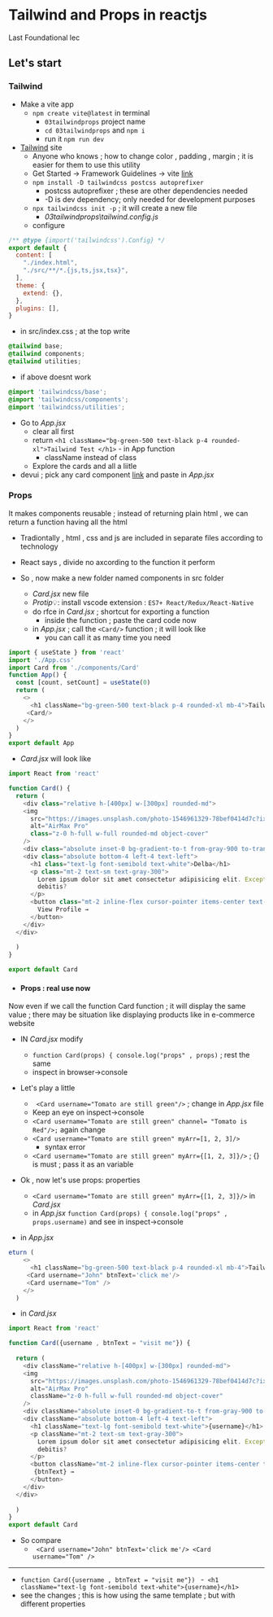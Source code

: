 # Tailwind and Props in reactjs
Last Foundational lec

## Let's start

### Tailwind

- Make a vite app
  - `npm create vite@latest` in  terminal 
     - `03tailwindprops` project name 
     - `cd 03tailwindprops` and `npm i`
     - run it `npm run dev`
- [Tailwind](https://tailwindcss.com/) site 
    - Anyone who knows ; how to change color , padding , margin ; it is easier for them to use this utility
    - Get Started -> Framework Guidelines -> vite [link](https://tailwindcss.com/docs/guides/vite)
    - `npm install -D tailwindcss postcss autoprefixer` 
      -  postcss autoprefixer ; these are other dependencies needed 
      - -D is dev dependency; only needed for development purposes
    - `npx tailwindcss init -p`  ; it will create a new file
        - _03tailwindprops\tailwind.config.js_
    - configure
```js
/** @type {import('tailwindcss').Config} */
export default {
  content: [
    "./index.html",
    "./src/**/*.{js,ts,jsx,tsx}",
  ],
  theme: {
    extend: {},
  },
  plugins: [],
}
```
- in src/index.css ; at the top write 
```css
@tailwind base;
@tailwind components;
@tailwind utilities;
```
- if above doesnt work 
```css
@import 'tailwindcss/base';
@import 'tailwindcss/components';
@import 'tailwindcss/utilities';
```

- Go to _App.jsx_ 
  - clear all first
  - return `<h1 className="bg-green-500 text-black p-4 rounded-xl">Tailwind Test </h1>` - in  App function 
     - className instead of class 
  - Explore the cards and all a liitle 
- devui ; pick any card component [link](https://www.devui.io/components/cards ) and paste  in   _App.jsx_


### Props 
It makes components reusable ; instead of returning plain html , we can return a function having all the html 
- Tradiontally , html , css and js are included in separate files according to technology 
- React says , divide no axcording to the function it perform 

- So , now make a new folder named components in src folder
  - _Card.jsx_ new file 
  - $Protip💡$: install vscode extension : `ES7+ React/Redux/React-Native`
  - do rfce in _Card.jsx_ ; shortcut for exporting a function 
    - inside the function ; paste the card code now
  - in _App.jsx_ ; call the `<Card/>` function ; it will look like 
    - you can call it as many time you need
```js
import { useState } from 'react'
import './App.css'
import Card from './components/Card'
function App() {
  const [count, setCount] = useState(0)
  return (
    <>
      <h1 className="bg-green-500 text-black p-4 rounded-xl mb-4">Tailwind Test </h1>
     <Card/>
    </>
  )
}
export default App

```

- _Card.jsx_ will look like
```js
import React from 'react'

function Card() {
  return (
    <div class="relative h-[400px] w-[300px] rounded-md">
    <img
      src="https://images.unsplash.com/photo-1546961329-78bef0414d7c?ixlib=rb-4.0.3&amp;ixid=MnwxMjA3fDB8MHxzZWFyY2h8MTB8fHVzZXJ8ZW58MHx8MHx8&amp;auto=format&amp;fit=crop&amp;w=800&amp;q=60"
      alt="AirMax Pro"
      class="z-0 h-full w-full rounded-md object-cover"
    />
    <div class="absolute inset-0 bg-gradient-to-t from-gray-900 to-transparent"></div>
    <div class="absolute bottom-4 left-4 text-left">
      <h1 class="text-lg font-semibold text-white">Delba</h1>
      <p class="mt-2 text-sm text-gray-300">
        Lorem ipsum dolor sit amet consectetur adipisicing elit. Excepturi,
        debitis?
      </p>
      <button class="mt-2 inline-flex cursor-pointer items-center text-sm font-semibold text-white">
        View Profile →
      </button>
    </div>
  </div>
  
  )
}

export default Card
```

- #### Props : real use now 
Now even if we call the function Card function ; it will display the same value ; there may be situation like displaying products like in e-commerce website 
- IN _Card.jsx_ modify
  - `function Card(props) { console.log("props" , props)` ; rest the same
  - inspect in browser->console
- Let's play a little
  - ` <Card username="Tomato are still green"/>` ; change in _App.jsx_ file
  - Keep an eye on inspect->console
  - `<Card username="Tomato are still green" channel= "Tomato is Red"/>;` again change 
  - `<Card username="Tomato are still green" myArr=[1, 2, 3]/>` 
    - syntax error 
  - `<Card username="Tomato are still green" myArr={[1, 2, 3]}/>` ; {} is must ; pass it as an variable

- Ok , now let's use props: properties
  - `<Card username="Tomato are still green" myArr={[1, 2, 3]}/>`  in _Card.jsx_
  - in _App.jsx_ `function Card(props) {
    console.log("props" , props.username)` and see in inspect->console
- in _App.jsx_
```js
eturn (
    <>
      <h1 className="bg-green-500 text-black p-4 rounded-xl mb-4">Tailwind Test </h1>
     <Card username="John" btnText='click me'/>
     <Card username="Tom" />
    </>
  )
```
- in _Card.jsx_
```js
import React from 'react'

function Card({username , btnText = "visit me"}) {
    
  return (
    <div className="relative h-[400px] w-[300px] rounded-md">
    <img
      src="https://images.unsplash.com/photo-1546961329-78bef0414d7c?ixlib=rb-4.0.3&amp;ixid=MnwxMjA3fDB8MHxzZWFyY2h8MTB8fHVzZXJ8ZW58MHx8MHx8&amp;auto=format&amp;fit=crop&amp;w=800&amp;q=60"
      alt="AirMax Pro"
      className="z-0 h-full w-full rounded-md object-cover"
    />
    <div className="absolute inset-0 bg-gradient-to-t from-gray-900 to-transparent"></div>
    <div className="absolute bottom-4 left-4 text-left">
      <h1 className="text-lg font-semibold text-white">{username}</h1>
      <p className="mt-2 text-sm text-gray-300">
        Lorem ipsum dolor sit amet consectetur adipisicing elit. Excepturi,
        debitis?
      </p>
      <button className="mt-2 inline-flex cursor-pointer items-center text-sm font-semibold text-white">
       {btnText} →
      </button>
    </div>
  </div>
  
  )
}
export default Card
```

- So compare
  - ` <Card username="John" btnText='click me'/> <Card username="Tom" />`
---
  - `function Card({username , btnText = "visit me"}) ` 
  -` <h1 className="text-lg font-semibold text-white">{username}</h1>`
- see the changes ; this is how using the same template ; but with different properties
